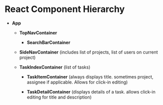 # React Component Hierarchy

* **App**

  * **TopNavContainer**

    * **SearchBarContainer**


  * **SideNavContainer** (includes list of projects, list of users on current project)

  * **TaskIndexContainer** (list of tasks)

    * **TaskItemContainer** (always displays title. sometimes project, assignee if applicable. Allows for click-in editing)

    * **TaskDetailContainer** (displays details of a task. allows click-in editing for title and description)
